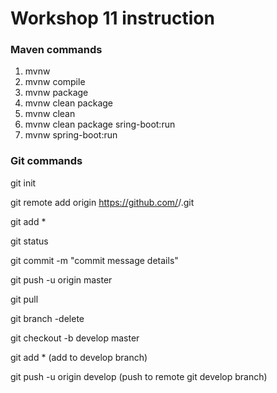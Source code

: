 # Workshop 11 instruction

### Maven commands
1. mvnw
2. mvnw compile
3. mvnw package
4. mvnw clean package
5. mvnw clean
6. mvnw clean package sring-boot:run
7. mvnw spring-boot:run

### Git commands
git init

git remote add origin https://github.com/<username>/<projectname>.git

git add *

git status

git commit -m "commit message details"

git push -u origin master

git pull

git branch -delete <branch name>

git checkout -b develop master

git add * (add to develop branch)

git push -u origin develop (push to remote git develop branch)